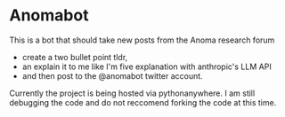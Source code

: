 # Anomabot

This is a bot that should take new posts from the Anoma research forum 
- create a two bullet point tldr, 
- an explain it to me like I'm five explanation with anthropic's LLM API 
- and then post to the @anomabot twitter account. 

Currently the project is being hosted via pythonanywhere. I am still debugging the code and do not reccomend forking the code at this time. 
